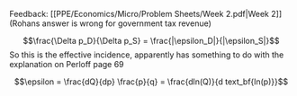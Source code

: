
Feedback: [[PPE/Economics/Micro/Problem Sheets/Week 2.pdf|Week 2]]
(Rohans answer is wrong for government tax revenue)


$$\frac{\Delta p_D}{\Delta p_S} = \frac{|\epsilon_D|}{|\epsilon_S|}$$
So this is the effective incidence, apparently has something to do with the explanation on Perloff page 69

$$\epsilon = \frac{dQ}{dp} \frac{p}{q} = \frac{dln(Q)}{d text_bf{ln(p)}}$$